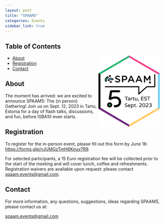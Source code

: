 ```yaml
---
layout: post
title: "SPAAM5"
categories: Events
sidebar_link: true
---
```

## Table of Contents
<img align="right" src="/assets/media/spaam5_sticker_v4.png" alt="SPAAM5 sticker" width="200px" class="right">

- [About](#about)
- [Registration](#registration)
- [Contact](#contact)

## About

The moment has arrived: we are excited to announce SPAAM5: The (in person) Gathering!
Join us on Sept. 12, 2023 in Tartu, Estonia for a day of flash talks, discussions, and fun, before ISBA10 even starts.

## Registration

To register for the in-person event, please fill out this form by June 16: <a href="[url](https://forms.gle/nJUMGzTmH6Knuy7R9)">https://forms.gle/nJUMGzTmH6Knuy7R9</a>.  

For selected participants, a 15 Euro registration fee will be collected prior to the start of the meeting and will cover lunch, coffee and refreshments. Registration waivers are available upon request: please contact spaam.events@gmail.com.

## Contact

For more information, any questions, suggestions, ideas regarding SPAAM5, please contact us at:

[spaam.events@gmail.com](mailto:spaam.events@gmail.com)
